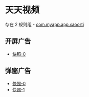 # 天天视频

存在 2 规则组 - [com.myapp.app.xaoorti](/src/apps/com.myapp.app.xaoorti.ts)

## 开屏广告

- [快照-0](https://i.gkd.li/import/13520474)

## 弹窗广告

- [快照-0](https://i.gkd.li/import/13520475)
- [快照-1](https://i.gkd.li/import/13520477)
